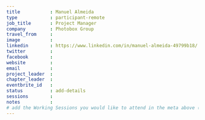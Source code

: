 ```yaml
---
title           : Manuel Almeida
type            : participant-remote
job_title       : Project Manager
company         : Photobox Group
travel_from     :
image           :
linkedin        : https://www.linkedin.com/in/manuel-almeida-49799b18/
twitter         :
facebook        :
website         :
email           :
project_leader  :
chapter_leader  :
eventbrite_id   :
status          : add-details
sessions        :
notes           :
# add the Working Sessions you would like to attend in the meta above (use the session's title) e.g. sessions (one per line): -Security Playbooks Diagrams -Hackathon Daily Sessions
---
```


<!-- put more details about participant here -->
